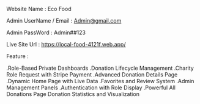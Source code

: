 Website Name : Eco Food

Admin UserName / Email : Admin@gmail.com


Admin PassWord : Admin##123

Live Site Url :  https://local-food-4121f.web.app/


Feature : 

.Role-Based Private Dashboards
.Donation Lifecycle Management
.Charity Role Request with Stripe Payment
.Advanced Donation Details Page
.Dynamic Home Page with Live Data
.Favorites and Review System
.Admin Management Panels
.Authentication with Role Display
.Powerful All Donations Page
Donation Statistics and Visualization
